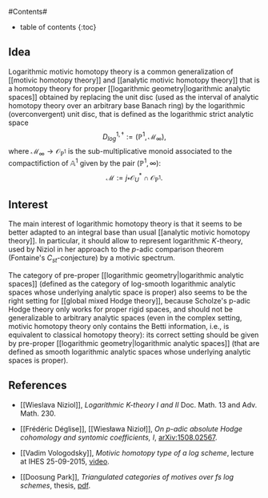 #Contents#
* table of contents
{:toc}

## Idea

Logarithmic motivic homotopy theory is a common generalization of [[motivic homotopy theory]] and [[analytic motivic homotopy theory]] that is a homotopy theory for proper [[logarithmic geometry|logarithmic analytic spaces]] obtained by replacing the unit disc (used as the interval of analytic homotopy theory over an arbitrary base Banach ring) by the logarithmic (overconvergent) unit disc, that is defined as the logarithmic strict analytic space
$$D^{1,\dagger}_{log}:=(\mathbb{P}^1,\mathcal{M}_\infty),$$
where $\mathcal{M}_\infty\to \mathcal{O}_{\mathbb{P}^1}$ is the sub-multiplicative monoid associated to the compactifiction of $\mathbb{A}^1$ given by the pair $(\mathbb{P}^1,\infty)$:
$$\mathcal{M}:=j_*\mathcal{O}_U^*\cap \mathcal{O}_{\mathbb{P}^1}.$$

## Interest

The main interest of logarithmic homotopy theory is that it seems to be better adapted to an integral base than usual [[analytic motivic homotopy theory]].
In particular, it should allow to represent logarithmic $K$-theory, used by Niziol in her approach to the $p$-adic comparison theorem (Fontaine's $C_{st}$-conjecture) by a motivic spectrum.

The category of pre-proper [[logarithmic geometry|logarithmic analytic spaces]] (defined as the category of log-smooth logarithmic analytic spaces whose underlying analytic space is proper) also seems to be the right setting for [[global mixed Hodge theory]], because Scholze's p-adic Hodge theory only works for proper rigid spaces, and should not be generalizable to arbitrary analytic spaces (even in the complex setting, motivic homotopy theory only contains the Betti information, i.e., is equivalent to classical homotopy theory): its correct setting should be given by pre-proper [[logarithmic geometry|logarithmic analytic spaces]] (that are defined as smooth logarithmic analytic spaces whose underlying analytic spaces is proper).

## References

* [[Wieslava Niziol]], _Logarithmic $K$-theory $I$ and $II$_ Doc. Math. 13 and Adv. Math. 230.

* [[Frédéric Déglise]], [[Wiesława Nizioł]], _On $p$-adic absolute Hodge cohomology and syntomic coefficients, I_, [arXiv:1508.02567](http://arxiv.org/abs/1508.02567).

* [[Vadim Vologodsky]], _Motivic homotopy type of a log scheme_, lecture at IHES 25-09-2015, [video](https://www.youtube.com/watch?v=3d1rTsv75yM).

* [[Doosung Park]], _Triangulated categories of motives over fs log schemes_, thesis, [pdf](https://math.berkeley.edu/~doosung/thesis.pdf).